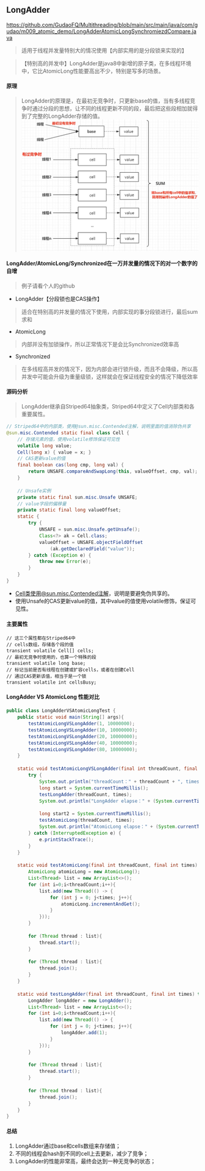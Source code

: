 ## LongAdder
<https://github.com/GudaoFQ/Multithreading/blob/main/src/main/java/com/gudao/m009_atomic_demo/LongAdderAtomicLongSynchromiezdCompare.java>
> 适用于线程并发量特别大的情况使用【内部实用的是分段锁来实现的】

> 【特别高的并发中】LongAdder是java8中新增的原子类，在多线程环境中，它比AtomicLong性能要高出不少，特别是写多的场景。

#### 原理
> LongAdder的原理是，在最初无竞争时，只更新base的值，当有多线程竞争时通过分段的思想，让不同的线程更新不同的段，最后把这些段相加就得到了完整的LongAdder存储的值。
![multithreading-longadder原理图.jpg](../resource/multithreading/multithreading-longadder原理图.jpg)

#### LongAdder/AtomicLong/Synchronized在一万并发量的情况下的对一个数字的自增
> 例子请看个人的github
* LongAdder【分段锁也是CAS操作】
> 适合在特别高的并发量的情况下使用，内部实现的事分段锁进行，最后sum求和
* AtomicLong
> 内部并没有加锁操作，所以正常情况下是会比Synchronized效率高
* Synchronized
> 在多线程高并发的情况下，因为内部会进行锁升级，而且不会降级，所以高并发中可能会升级为重量级锁，这样就会在保证线程安全的情况下降低效率

#### 源码分析
> LongAdder继承自Striped64抽象类，Striped64中定义了Cell内部类和各重要属性。
```java
// Striped64中的内部类，使用@sun.misc.Contended注解，说明里面的值消除伪共享
@sun.misc.Contended static final class Cell {
    // 存储元素的值，使用volatile修饰保证可见性
    volatile long value;
    Cell(long x) { value = x; }
    // CAS更新value的值
    final boolean cas(long cmp, long val) {
        return UNSAFE.compareAndSwapLong(this, valueOffset, cmp, val);
    }
 
    // Unsafe实例
    private static final sun.misc.Unsafe UNSAFE;
    // value字段的偏移量
    private static final long valueOffset;
    static {
        try {
            UNSAFE = sun.misc.Unsafe.getUnsafe();
            Class<?> ak = Cell.class;
            valueOffset = UNSAFE.objectFieldOffset
                (ak.getDeclaredField("value"));
        } catch (Exception e) {
            throw new Error(e);
        }
    }
}
```
* Cell类使用@sun.misc.Contended注解，说明是要避免伪共享的。
* 使用Unsafe的CAS更新value的值，其中value的值使用volatile修饰，保证可见性。

#### 主要属性
```shell
// 这三个属性都在Striped64中
// cells数组，存储各个段的值
transient volatile Cell[] cells;
// 最初无竞争时使用的，也算一个特殊的段
transient volatile long base;
// 标记当前是否有线程在创建或扩容cells，或者在创建Cell
// 通过CAS更新该值，相当于是一个锁
transient volatile int cellsBusy;
```

#### LongAdder VS AtomicLong 性能对比
```java
public class LongAdderVSAtomicLongTest {
    public static void main(String[] args){
        testAtomicLongVSLongAdder(1, 10000000);
        testAtomicLongVSLongAdder(10, 10000000);
        testAtomicLongVSLongAdder(20, 10000000);
        testAtomicLongVSLongAdder(40, 10000000);
        testAtomicLongVSLongAdder(80, 10000000);
    }
 
    static void testAtomicLongVSLongAdder(final int threadCount, final int times){
        try {
            System.out.println("threadCount：" + threadCount + ", times：" + times);
            long start = System.currentTimeMillis();
            testLongAdder(threadCount, times);
            System.out.println("LongAdder elapse：" + (System.currentTimeMillis() - start) + "ms");
 
            long start2 = System.currentTimeMillis();
            testAtomicLong(threadCount, times);
            System.out.println("AtomicLong elapse：" + (System.currentTimeMillis() - start2) + "ms");
        } catch (InterruptedException e) {
            e.printStackTrace();
        }
    }
 
    static void testAtomicLong(final int threadCount, final int times) throws InterruptedException {
        AtomicLong atomicLong = new AtomicLong();
        List<Thread> list = new ArrayList<>();
        for (int i=0;i<threadCount;i++){
            list.add(new Thread(() -> {
                for (int j = 0; j<times; j++){
                    atomicLong.incrementAndGet();
                }
            }));
        }
 
        for (Thread thread : list){
            thread.start();
        }
 
        for (Thread thread : list){
            thread.join();
        }
    }
 
    static void testLongAdder(final int threadCount, final int times) throws InterruptedException {
        LongAdder longAdder = new LongAdder();
        List<Thread> list = new ArrayList<>();
        for (int i=0;i<threadCount;i++){
            list.add(new Thread(() -> {
                for (int j = 0; j<times; j++){
                    longAdder.add(1);
                }
            }));
        }
 
        for (Thread thread : list){
            thread.start();
        }
 
        for (Thread thread : list){
            thread.join();
        }
    }
}   
```

#### 总结
1. LongAdder通过base和cells数组来存储值；
2. 不同的线程会hash到不同的cell上去更新，减少了竞争；
3. LongAdder的性能非常高，最终会达到一种无竞争的状态；


